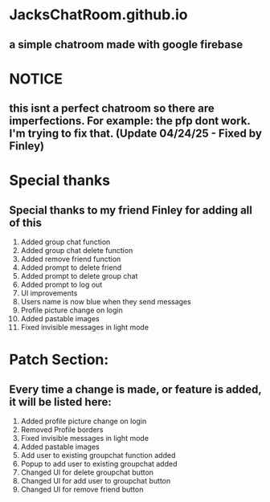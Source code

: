 # JacksChatRoom.github.io
## a simple chatroom made with google firebase

# NOTICE
## this isnt a perfect chatroom so there are imperfections. For example: the pfp dont work. I'm trying to fix that. (Update 04/24/25 - Fixed by Finley)

# Special thanks
## Special thanks to my friend Finley for adding all of this
1. Added group chat function
2. Added group chat delete function
3. Added remove friend function
4. Added prompt to delete friend
5. Added prompt to delete group chat
6. Added prompt to log out
7. UI improvements
8. Users name is now blue when they send messages
9. Profile picture change on login
10. Added pastable images
11. Fixed invisible messages in light mode


# Patch Section:
## Every time a change is made, or feature is added, it will be listed here:

1. Added profile picture change on login
2. Removed Profile borders
3. Fixed invisible messages in light mode
4. Added pastable images
5. Add user to existing groupchat function added
6. Popup to add user to existing groupchat added
7. Changed UI for delete groupchat button
8. Changed UI for add user to groupchat button
9. Changed UI for remove friend button
